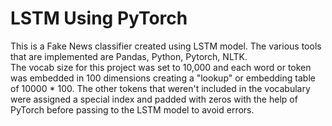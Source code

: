 # LSTM Using PyTorch
This is a Fake News classifier created using LSTM model. The various tools that are implemented are Pandas, Python, Pytorch, NLTK.\
The vocab size for this project was set to 10,000 and each word or token was embedded in 100 dimensions creating a "lookup" or embedding table of 10000 * 100. The other tokens that weren't included in the vocabulary were assigned a special index and padded with zeros with the help of PyTorch before passing to the LSTM model to avoid errors.
